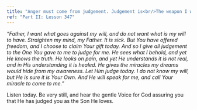 ```yaml
---
title: "Anger must come from judgement. Judgement is<br/>The weapon I would use against myself<br/>To keep all miracles away from me."
ref: "Part II: Lesson 347"
---
```


*“Father, I want what goes against my will, and do not want what is my
will to have. Straighten my mind, my Father. It is sick. But You have
offered freedom, and I choose to claim Your gift today. And so I give all
judgement to the One You gave to me to judge for me. He sees what I
behold, and yet He knows the truth. He looks on pain, and yet He
understands it is not real, and in His understanding it is healed. He
gives the miracles my dreams would hide from my awareness. Let Him judge
today. I do not know my will, but He is sure it is Your Own. And He will
speak for me, and call Your miracle to come to me.”*

Listen today. Be very still, and hear the gentle Voice for God assuring
you that He has judged you as the Son He loves.

